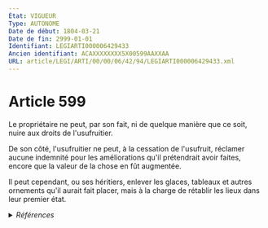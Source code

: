 ```yaml
---
État: VIGUEUR
Type: AUTONOME
Date de début: 1804-03-21
Date de fin: 2999-01-01
Identifiant: LEGIARTI000006429433
Ancien identifiant: ACAXXXXXXXX5X00599AAXXAA
URL: article/LEGI/ARTI/00/00/06/42/94/LEGIARTI000006429433.xml
---
```


<h1>Article 599</h1>

Le propriétaire ne peut, par son fait, ni de quelque manière que ce soit, nuire
aux droits de l'usufruitier.<br />

De son côté, l'usufruitier ne peut, à la cessation de l'usufruit, réclamer
aucune indemnité pour les améliorations qu'il prétendrait avoir faites, encore
que la valeur de la chose en fût augmentée.<br />

Il peut cependant, ou ses héritiers, enlever les glaces, tableaux et autres
ornements qu'il aurait fait placer, mais à la charge de rétablir les lieux dans
leur premier état.


<details>
  <summary><em>Références</em></summary>

  <h2>Références faites par l'article</h2>
  
  <ul>
    <li>
      CODIFICATION source Loi 1804-01-30
    </li>
    <li>
      CREATION source Loi 1804-01-30 promulguée le 9 février 1804
    </li>
  </ul>
</details>
